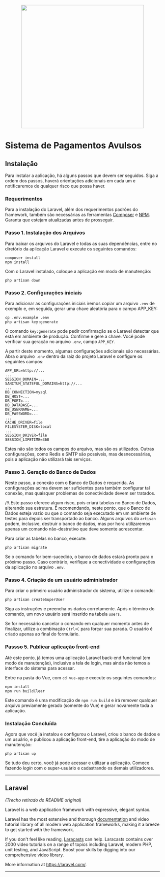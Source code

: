 <p align="center"><a href="https://laravel.com" target="_blank"><img src="https://raw.githubusercontent.com/laravel/art/master/logo-lockup/5%20SVG/2%20CMYK/1%20Full%20Color/laravel-logolockup-cmyk-red.svg" width="400"></a></p>

# Sistema de Pagamentos Avulsos

## Instalação

Para instalar a aplicação, há alguns passos que devem ser seguidos. Siga a ordem dos passos, haverá orientações adicionais em cada um e notificaremos de qualquer risco que possa haver.

### Requerimentos

Para a instalação do Laravel, além dos requerimentos padrões do framework, também são necessárias as ferramentas [Composer](https://getcomposer.org/) e [NPM](https://www.npmjs.com/). Garanta que estejam atualizadas antes de prosseguir.

### Passo 1. Instalação dos Arquivos

Para baixar os arquivos do Laravel e todas as suas dependências, entre no diretório da aplicação Laravel e execute os seguintes comandos:

    composer install
    npm install

Com o Laravel instalado, coloque a aplicação em modo de manutenção:

    php artisan down

### Passo 2. Configurações iniciais

Para adicionar as configurações iniciais iremos copiar um arquivo `.env` de exemplo e, em seguida, gerar uma chave aleatória para o campo APP_KEY:

    cp .env.example .env
    php artisan key:generate

O comando `key:generate` pode pedir confirmação se o Laravel detectar que está em ambiente de produção. Confirme e gere a chave. Você pode verificar sua geração no arquivo `.env`, campo `APP_KEY`.

A partir deste momento, algumas configurações adicionais são necessárias. Abra o arquivo `.env` dentro da raiz do projeto Laravel e configure os seguintes campos:

    APP_URL=http://...
    ...
    SESSION_DOMAIN=...
    SANCTUM_STATEFUL_DOMAINS=http://...
    ...
    DB_CONNECTION=mysql
    DB_HOST=...
    DB_PORT=...
    DB_DATABASE=...
    DB_USERNAME=...
    DB_PASSWORD=...
    ...
    CACHE_DRIVER=file
    FILESYSTEM_DISK=local
    ...
    SESSION_DRIVER=file
    SESSION_LIFETIME=360

Estes não são todos os campos do arquivo, mas são os utilizados. Outras configurações, como Redis e SMTP são possíveis, mas desnecessárias, pois a aplicação não utilizará tais serviços.

### Passo 3. Geração do Banco de Dados

Neste passo, a conexão com o Banco de Dados é requerida. As configurações acima devem ser suficientes para também configurar tal conexão, mas quaisquer problemas de conectividade devem ser tratados.

/!\\ Este passo oferece algum risco, pois criará tabelas no Banco de Dados, alterando sua estrutura. É recomendando, neste ponto, que o Banco de Dados esteja vazio ou que o comando seja executado em um ambiente de testes para depois ser transportado ao banco. Alguns arquivos do `artisan` podem, inclusive, destruir o banco de dados, mas por hora utilizaremos apenas um comando não-destrutivo que deve somente acrescentar.

Para criar as tabelas no banco, execute:

    php artisan migrate

Se o comando for bem-sucedido, o banco de dados estará pronto para o próximo passo. Caso contrário, verifique a conectividade e configurações da aplicação no arquivo `.env`.

### Passo 4. Criação de um usuário administrador

Para criar o primeiro usuário administrador do sistema, utilize o comando:

    php artisan createSuperUser

Siga as instruções e preencha os dados corretamente. Após o término do comando, um novo usuário será inserido na tabela `users`.

Se for necessário cancelar o comando em qualquer momento antes de finalizar, utilize a combinação `Ctrl+C` para forçar sua parada. O usuário é criado apenas ao final do formulário.

### Passso 5. Publicar aplicação front-end

Até este ponto, já temos uma aplicação Laravel back-end funcional (em modo de manutenção), inclusive a tela de login, mas ainda não temos a interface do sistema para acessar.

Entre na pasta do Vue, com `cd vue-app` e execute os seguintes comandos:

    npm install
    npm run buildClear

Este comando é uma modificação de `npm run build` e irá remover qualquer arquivo previamente gerado (somente do Vue) e gerar novamente toda a aplicação.

### Instalação Concluída

Agora que você já instalou e configurou o Laravel, criou o banco de dados e um usuário, e publicou a aplicação front-end, tire a aplicação do modo de manutenção:

    php artisan up

Se tudo deu certo, você já pode acessar e utilizar a aplicação. Comece fazendo *login* com o super-usuário e cadastrando os demais utilizadores.

---

## Laravel

*(Trecho retirado do README original)*

Laravel is a web application framework with expressive, elegant syntax.

Laravel has the most extensive and thorough [documentation](https://laravel.com/docs) and video tutorial library of all modern web application frameworks, making it a breeze to get started with the framework.

If you don't feel like reading, [Laracasts](https://laracasts.com) can help. Laracasts contains over 2000 video tutorials on a range of topics including Laravel, modern PHP, unit testing, and JavaScript. Boost your skills by digging into our comprehensive video library.

More information at https://laravel.com/.

---